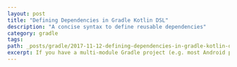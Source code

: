 ```yaml
---
layout: post
title: "Defining Dependencies in Gradle Kotlin DSL"
description: "A concise syntax to define reusable dependencies"
category: gradle
tags:
path: _posts/gradle/2017-11-12-defining-dependencies-in-gradle-kotlin-dsl.md
excerpt: If you have a multi-module Gradle project (e.g. most Android projects), you may want to define all the dependencies in one place, then refer to them in sub-project’s build.gradle file, which make it easier to maintain the dependencies across the whole project.
---
```

